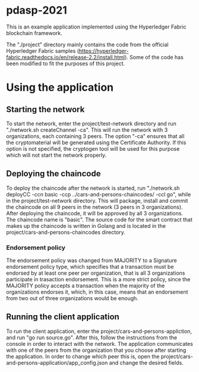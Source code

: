 # pdasp-2021

This is an example application implemented using the Hyperledger Fabric blockchain framework.

The "./project" directory mainly contains the code from the official Hyperledger Fabric samples (https://hyperledger-fabric.readthedocs.io/en/release-2.2/install.html). Some of the code has been modified to fit the purposes of this project.

# Using the application

## Starting the network
To start the network, enter the project/test-network directory and run "./network.sh createChannel -ca". This will run the network with 3 organizations, each containing 3 peers. The option "-ca" ensures that all the cryptomaterial will be generated using the Certificate Authority. If this option is not specified, the cryptogen tool will be used for this purpose which will not start the network properly.

## Deploying the chaincode
To deploy the chaincode after the network is started, run "./network.sh deployCC -ccn basic -ccp ../cars-and-persons-chaincodes/ -ccl go", while in the project/test-network directory. This will package, install and commit the chaincode on all 9 peers in the network (3 peers in 3 organizations). After deploying the chaincode, it will be approved by all 3 organizations. The chaincode name is "basic". The source code for the smart contract that makes up the chaincode is written in Golang and is located in the project/cars-and-persons-chaincodes directory.

### Endorsement policy
The endorsement policy was changed from MAJORITY to a Signature endorsement policy type, which specifies that a transaction must be endorsed by at least one peer per organization, that is all 3 organizations participate in trasaction endorsement. This is a more strict policy, since the MAJORITY policy accepts a transaction when the majority of the organizations endorses it, which, in this case, means that an endorsement from two out of three organizations would be enough.

## Running the client application
To run the client application, enter the project/cars-and-persons-appliction, and run "go run source.go". After this, follow the instructions from the console in order to interact with the network. The application communicates with one of the peers from the organization that you choose after starting the application. In order to change which peer this is, open the project/cars-and-persons-application/app_config.json and change the desired fields.
